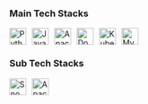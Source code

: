 ### Main Tech Stacks
<div style="display: flex; flex-wrap: wrap; gap: 10px;">
    <img src="https://img.shields.io/badge/python-3670A0?style=for-the-badge&logo=python&logoColor=ffdd54" alt="Python" height="30">
    <img src="https://img.shields.io/badge/java-%23ED8B00.svg?style=for-the-badge&logo=openjdk&logoColor=white" alt="Java" height="30">
    <img src="https://img.shields.io/badge/Apache%20Airflow-017CEE?style=for-the-badge&logo=Apache%20Airflow&logoColor=white" alt="Apache Airflow" height="30">
    <img src="https://img.shields.io/badge/docker-%230db7ed.svg?style=for-the-badge&logo=docker&logoColor=white" alt="Docker" height="30">
    <img src="https://img.shields.io/badge/kubernetes-%23326ce5.svg?style=for-the-badge&logo=kubernetes&logoColor=white" alt="Kubernetes" height="30">
    <img src="https://img.shields.io/badge/mysql-4479A1.svg?style=for-the-badge&logo=mysql&logoColor=white" alt="MySQL" height="30">
</div>

### Sub Tech Stacks
<div style="display: flex; flex-wrap: wrap; gap: 10px;">
    <img src="https://img.shields.io/badge/snowflake-%2329B5E8.svg?style=for-the-badge&logo=snowflake&logoColor=white" alt="Snowflake" height="30">
    <img src="https://img.shields.io/badge/Apache%20Kafka-000?style=for-the-badge&logo=apachekafka" alt="Apache Kafka" height="30">
</div>
